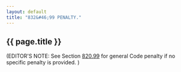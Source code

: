 ```yaml
---
layout: default 
title: "832&#46;99 PENALTY."
---
```


{{ page.title }}
----------------

(EDITOR'S NOTE: See Section [820.99](39b74b22.html) for general Code
penalty if no specific penalty is provided. )

